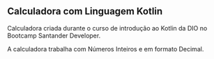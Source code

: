 ## Calculadora com Linguagem Kotlin

Calculadora criada durante o curso de introdução ao Kotlin da DIO no Bootcamp Santander Developer.
 
 A calculadora trabalha com Números Inteiros e em formato Decimal.
